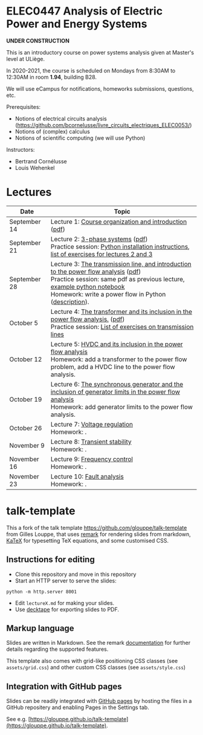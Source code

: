 # ELEC0447 Analysis of Electric Power and Energy Systems

**UNDER CONSTRUCTION**

This is an introductory course on power systems analysis given at Master's level at ULiège.

In 2020-2021, the course is scheduled on Mondays from 8:30AM to 12:30AM in room **1.94**, building B28.

We will use eCampus for notifications, homeworks submissions, questions, etc. 

Prerequisites: 
 - Notions of electrical circuits analysis (https://github.com/bcornelusse/livre_circuits_electriques_ELEC0053/)
 - Notions of (complex) calculus
 - Notions of scientific computing (we will use Python)

Instructors: 
 - Bertrand Cornélusse
 - Louis Wehenkel

# Lectures 

| Date | Topic |
| --- | --- |
| September 14 | Lecture 1: [Course organization and introduction](https://bcornelusse.github.io/ELEC0447-analysis-power-systems/?p=lecture1.md) ([pdf](https://bcornelusse.github.io/ELEC0447-analysis-power-systems/pdf/lecture1.pdf))|
| September 21 | Lecture 2: [3-phase systems](https://bcornelusse.github.io/ELEC0447-analysis-power-systems/?p=lecture2.md) ([pdf](https://bcornelusse.github.io/ELEC0447-analysis-power-systems/pdf/lecture2.pdf)) <br> Practice session: [Python installation instructions](pdf/python_install.pdf), [list of exercises for lectures 2 and 3](pdf/ELEC0447_TP1-3.pdf)|
| September 28 | Lecture 3: [The transmission line, and introduction to the power flow analysis](https://bcornelusse.github.io/ELEC0447-analysis-power-systems/?p=lecture3.md) ([pdf](https://bcornelusse.github.io/ELEC0447-analysis-power-systems/pdf/lecture3.pdf))<br>Practice session: same pdf as previous lecture, [example python notebook](https://bcornelusse.github.io/ELEC0447-analysis-power-systems/notebooks/short_python_tutorial.ipynb)<br> Homework: write a power flow in Python ([description](https://bcornelusse.github.io/ELEC0447-analysis-power-systems/pdf/ELEC0447_powerflow.pdf)). |
| October 5 | Lecture 4: [The transformer and its inclusion in the power flow analysis.](https://bcornelusse.github.io/ELEC0447-analysis-power-systems/?p=lecture4.md) ([pdf](https://bcornelusse.github.io/ELEC0447-analysis-power-systems/pdf/lecture4.pdf)) <br> Practice session: [List of exercises on transmission lines](pdf/ELEC0447_TP3-2.pdf)|
| October 12 | Lecture 5: [HVDC and its inclusion in the power flow analysis](https://bcornelusse.github.io/ELEC0447-analysis-power-systems/?p=lecture5.md) <br> Homework: add a transformer to the power flow problem, add a HVDC line to the power flow analysis.|
| October 19 | Lecture 6: [The synchronous generator and the inclusion of generator limits in the power flow analysis](https://bcornelusse.github.io/ELEC0447-analysis-power-systems/?p=lecture6.md) <br> Homework: add generator limits to the power flow analysis.|
| October 26 | Lecture 7: [Voltage regulation](https://bcornelusse.github.io/ELEC0447-analysis-power-systems/?p=lecture7.md) <br> Homework: .|
| November 9 | Lecture 8: [Transient stability](https://bcornelusse.github.io/ELEC0447-analysis-power-systems/?p=lecture8.md) <br> Homework: .|
| November 16 | Lecture 9: [Frequency control](https://bcornelusse.github.io/ELEC0447-analysis-power-systems/?p=lecture9.md) <br> Homework: .|
| November 23 | Lecture 10: [Fault analysis](https://bcornelusse.github.io/ELEC0447-analysis-power-systems/?p=lecture10.md) <br> Homework: .|


# talk-template

This a fork of the talk template https://github.com/glouppe/talk-template from Gilles Louppe, that uses [remark](https://github.com/gnab/remark) for rendering slides from markdown, [KaTeX](https://github.com/Khan/KaTeX) for typesetting TeX equations, and some customised CSS.

## Instructions for editing

- Clone this repository and move in this repository
- Start an HTTP server to serve the slides:
```
python -m http.server 8001
```
- Edit `lectureX.md` for making your slides.
- Use [decktape](https://github.com/astefanutti/decktape) for exporting slides to PDF.

## Markup language

Slides are written in Markdown. See the remark [documentation](https://github.com/gnab/remark/wiki/Markdown) for further details regarding the supported features.

This template also comes with grid-like positioning CSS classes (see `assets/grid.css`) and other custom CSS classes (see `assets/style.css`)

## Integration with GitHub pages

Slides can be readily integrated with [GitHub pages](https://pages.github.com/) by hosting the files in a GitHub repositery and enabling Pages in the Settings tab.

See e.g. [https://glouppe.github.io/talk-template](https://glouppe.github.io/talk-template). 
